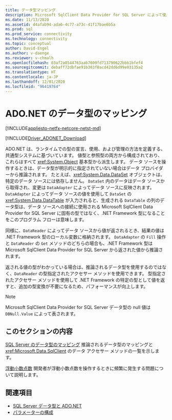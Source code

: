 ```yaml
---
title: データ型マッピング
description: Microsoft SqlClient Data Provider for SQL Server によって使用されるデータ型について説明します。
ms.date: 11/13/2020
ms.assetid: d4afab94-ada6-4c77-a73c-41f17bae6b5a
ms.prod: sql
ms.prod_service: connectivity
ms.technology: connectivity
ms.topic: conceptual
author: David-Engel
ms.author: v-daenge
ms.reviewer: v-chmalh
ms.openlocfilehash: 03af2a8544763aab7609fd713790622bbb1bfef4
ms.sourcegitcommit: debaff72dbfae91b303f0acd42dd6d99e03135a2
ms.translationtype: HT
ms.contentlocale: ja-JP
ms.lasthandoff: 12/01/2020
ms.locfileid: "96419764"
---
```

# <a name="data-type-mappings-in-adonet"></a>ADO.NET のデータ型のマッピング

[!INCLUDE[appliesto-netfx-netcore-netst-md](../../includes/appliesto-netfx-netcore-netst-md.md)]

[!INCLUDE[Driver_ADONET_Download](../../includes/driver_adonet_download.md)]

ADO.NET は、ランタイムでの型の宣言、使用、および管理の方法を定義する、共通型システムに基づいています。 値型と参照型の両方から構成されており、これらはすべて <xref:System.Object> 基本型から派生します。 データ ソースを操作するときは、データ型が明示的に指定されていない場合はデータ プロバイダーから推論されます。 たとえば、<xref:System.Data.DataSet> オブジェクトは、特定のデータ ソースには依存しません。 `DataSet` 内のデータはデータ ソースから取得され、変更は `DataAdapter` によってデータ ソースに反映されます。 `DataAdapter` によってデータ ソースの値を使用して `DataSet` の <xref:System.Data.DataTable> が入力されると、生成される `DataTable` の列のデータ型は、データ ソースへの接続に使用される Microsoft SqlClient Data Provider for SQL Server に固有の型ではなく、.NET Framework 型になることをこのプログラム フローは意味します。

同様に、`DataReader` によってデータ ソースから値が返されるとき、結果の値は .NET Framework 型のローカル変数に格納されます。 `DataAdapter` の `Fill` 操作と `DataReader` の `Get` メソッドのどちらの場合も、.NET Framework 型は Microsoft SqlClient Data Provider for SQL Server から返された値から推論されます。

返される値の型がわかっている場合は、推論されるデータ型を使用するのではなく、`DataReader` の型指定されたアクセサー メソッドを使用できます。 型指定されたアクセサー メソッドを使用して .NET Framework の特定の型として値を返すと、追加の型変換が不要になるため、パフォーマンスが向上します。

> [!NOTE]
> Microsoft SqlClient Data Provider for SQL Server データ型の null 値は `DBNull.Value` によって表されます。

## <a name="in-this-section"></a>このセクションの内容

[SQL Server のデータ型のマッピング](sql-server-data-type-mappings.md) 推論されるデータ型のマッピングと <xref:Microsoft.Data.SqlClient> のデータ アクセサー メソッドの一覧を示します。

[浮動小数点数](floating-point-numbers.md) 開発者が浮動小数点数を操作するときに頻繁に発生する問題について説明します。

## <a name="see-also"></a>関連項目

- [SQL Server データ型と ADO.NET](./sql/sql-server-data-types.md)
- [パラメーターの構成](configure-parameters.md)
